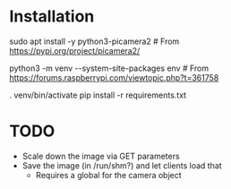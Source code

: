 # Installation

sudo apt install -y python3-picamera2 # From https://pypi.org/project/picamera2/

python3 -m venv --system-site-packages env # From https://forums.raspberrypi.com/viewtopic.php?t=361758

. venv/bin/activate
pip install -r requirements.txt

# TODO
* Scale down the image via GET parameters
* Save the image (in /run/shm?) and let clients load that
    * Requires a global for the camera object
